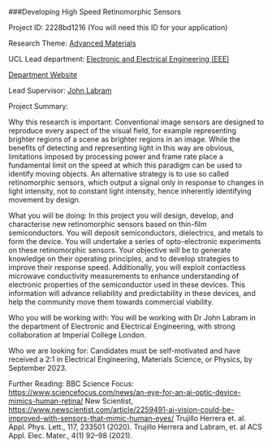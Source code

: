###Developing High Speed Retinomorphic Sensors

Project ID: 2228bd1216
(You will need this ID for your application)

Research Theme: [Advanced Materials](../themes/advanced-materials.md)

UCL Lead department: [Electronic and Electrical Engineering (EEE)](../departments/electronic-and-electrical-engineering.md)

[Department Website](https://www.ucl.ac.uk/electronic-electrical-engineering)

Lead Supervisor: [John Labram](https://iris.ucl.ac.uk/iris/browse/profile?upi=JLABR67)

Project Summary:

Why this research is important:
 Conventional image sensors are designed to reproduce every aspect of the visual field, for example representing brighter regions of a scene as brighter regions in an image. While the benefits of detecting and representing light in this way are obvious, limitations imposed by processing power and frame rate place a fundamental limit on the speed at which this paradigm can be used to identify moving objects. An alternative strategy is to use so called retinomorphic sensors, which output a signal only in response to changes in light intensity, not to constant light intensity, hence inherently identifying movement by design. 
 
 What you will be doing:
 In this project you will design, develop, and characterise new retinomorphic sensors based on thin-film semiconductors. You will deposit semiconductors, dielectrics, and metals to form the device. You will undertake a series of opto-electronic experiments on these retinomorphic sensors. Your objective will be to generate knowledge on their operating principles, and to develop strategies to improve their response speed. Additionally, you will exploit contactless microwave conductivity measurements to enhance understanding of electronic properties of the semiconductor used in these devices. This information will advance reliability and predictability in these devices, and help the community move them towards commercial viability. 
 
 Who you will be working with:
 You will be working with Dr John Labram in the department of Electronic and Electrical Engineering, with strong collaboration at Imperial College London.
 
 Who we are looking for:
 Candidates must be self-motivated and have received a 2:1 in Electrical Engineering, Materials Science, or Physics, by September 2023.
 
 Further Reading:
 BBC Science Focus: https://www.sciencefocus.com/news/an-eye-for-an-ai-optic-device-mimics-human-retina/
 New Scientist, https://www.newscientist.com/article/2259491-ai-vision-could-be-improved-with-sensors-that-mimic-human-eyes/ 
 Trujillo Herrera et. al. Appl. Phys. Lett., 117, 233501 (2020).
 Trujillo Herrera and Labram, et. al ACS Appl. Elec. Mater., 4(1) 92–98 (2021).